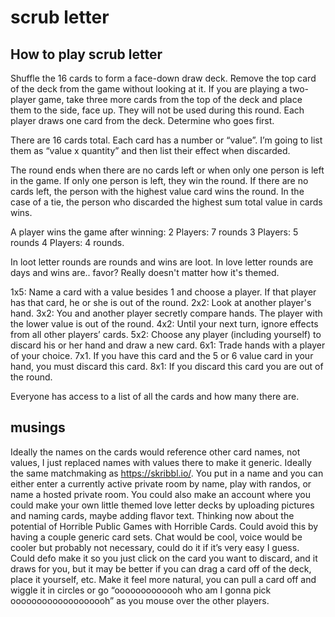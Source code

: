 # scrub letter

## How to play scrub letter

Shuffle the 16 cards to form a face-down draw deck. Remove the top card of the deck from the game without looking at it.
If you are playing a two-player game, take three more cards from the top of the deck and place them to the side, face up. They will not be used during this round.
Each player draws one card from the deck. Determine who goes first.

There are 16 cards total. Each card has a number or “value”. I’m going to list them as “value x  quantity” and then list their effect when discarded.

The round ends when there are no cards left or when only one person is left in the game. If only one person is left, they win the round. If there are no cards left, the person with the highest value card wins the round. In the case of a tie, the person who discarded the highest sum total value in cards wins.

A player wins the game after winning:
2 Players: 7 rounds
3 Players: 5 rounds
4 Players: 4 rounds.

In loot letter rounds are rounds and wins are loot. In love letter rounds are days and wins are.. favor? Really doesn't matter how it's themed.

1x5: Name a card with a value besides 1 and choose a player. If that player has that card, he or she is out of the round.
2x2: Look at another player's hand.
3x2: You and another player secretly compare hands. The player with the lower value is out of the round.
4x2: Until your next turn, ignore effects from all other players’ cards.
5x2: Choose any player (including yourself) to discard his or her hand and draw a new card.
6x1: Trade hands with a player of your choice. 
7x1. If you have this card and the 5 or 6 value card in your hand, you must discard this card.
8x1: If you discard this card you are out of the round. 

Everyone has access to a list of all the cards and how many there are. 

## musings

Ideally the names on the cards would reference other card names, not values, I just replaced names with values there to make it generic.
Ideally the same matchmaking as https://skribbl.io/. You put in a name and you can either enter a currently active private room by name, play with randos, or name a hosted private room. You could also make an account where you could make your own little themed love letter decks by uploading pictures and naming cards, maybe adding flavor text.
Thinking now about the potential of Horrible Public Games with Horrible Cards. Could avoid this by having a couple generic card sets. 
Chat would be cool, voice would be cooler but probably not necessary, could do it if it’s very easy I guess. Could defo make it so you just click on the card you want to discard, and it draws for you, but it may be better if you can drag a card off of the deck, place it yourself, etc. Make it feel more natural, you can pull a card off and wiggle it in circles or go “ooooooooooooh who am I gonna pick ooooooooooooooooooh” as you mouse over the other players. 

